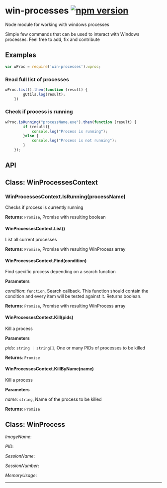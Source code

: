 # win-processes [![npm version](https://badge.fury.io/js/win-processes.svg)](https://badge.fury.io/js/win-processes)
Node module for working with windows processes

Simple few commands that can be used to interact with Windows processes. Feel free to add, fix and contribute

## Examples

```js
var wProc = require('win-processes').wproc;
```

### Read full list of processes

```js
wProc.list().then(function (result) {
        gUtils.log(result);
    })
```

### Check if process is running

```js
wProc.isRunning("processName.exe").then(function (result) {
        if (result){
            console.log("Process is running");
        }else {
            console.log("Process is not running");
        }
    });
```


## API

## Class: WinProcessesContext

### WinProcessesContext.IsRunning(processName)

Checks if process is currently running

**Returns**: `Promise`, Promise with resulting boolean

#### WinProcessesContext.List()

List all current processes

**Returns**: `Promise`, Promise with resulting WinProcess array

#### WinProcessesContext.Find(condition)

Find specific process depending on a search function

**Parameters**

*condition*: `function`, Search callback. This function should contain the condition and every item will be tested against it. Returns boolean.

**Returns**: `Promise`, Promise with resulting WinProcess array

#### WinProcessesContext.Kill(pids)

Kill a process

**Parameters**

*pids*: `string | string[]`, One or many PIDs of processes to be killed

**Returns**: `Promise`

#### WinProcessesContext.KillByName(name)

Kill a process

**Parameters**

*name*: `string`, Name of the process to be killed

**Returns**: `Promise`


## Class: WinProcess


*ImageName*:

*PID*:

*SessionName*:

*SessionNumber*:

*MemoryUsage*:


* * *










